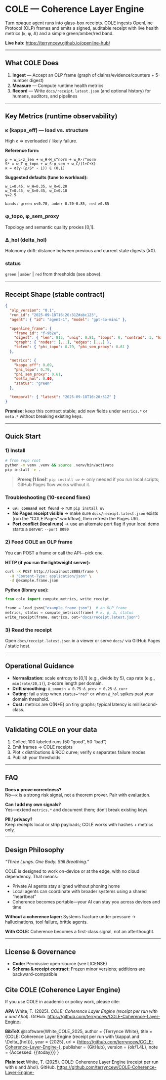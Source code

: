# COLE — Coherence Layer Engine

Turn opaque agent runs into glass-box receipts. COLE ingests OpenLine Protocol (OLP) frames and emits a signed, auditable receipt with live health metrics (κ, φ, Δ) and a simple green/amber/red band.

**Live hub:** <https://terryncew.github.io/openline-hub/>

-----

## What COLE Does

1. **Ingest** — Accept an OLP frame (graph of claims/evidence/counters + 5-number digest)
1. **Measure** — Compute runtime health metrics
1. **Record** — Write `docs/receipt.latest.json` (and optional history) for humans, auditors, and pipelines

-----

## Key Metrics (runtime observability)

### κ (kappa_eff) — load vs. structure

High κ ⇒ overloaded / likely failure.

**Reference form:**

```
ρ = w_L·z_len + w_H·H_s^norm + w_R·r^norm
S* = w_T·φ_topo + w_S·φ_sem + w_C/(1+C+X)
κ = σ(γ·(ρ/S* - 1)) ∈ (0,1)
```

**Suggested defaults (tune to workload):**

```
w_L=0.45, w_H=0.35, w_R=0.20
w_T=0.45, w_S=0.45, w_C=0.10
γ=2.5

bands: green κ<0.70, amber 0.70–0.85, red ≥0.85
```

### φ_topo, φ_sem_proxy

Topology and semantic quality proxies [0,1].

### Δ_hol (delta_hol)

Holonomy drift: distance between previous and current state digests (≥0).

### status

`green` | `amber` | `red` from thresholds (see above).

-----

## Receipt Shape (stable contract)

```json
{
  "olp_version": "0.1",
  "run_id": "2025-09-18T16:20:31Z#abc123",
  "agent": { "id": "agent-1", "model": "gpt-4o-mini" },

  "openline_frame": {
    "frame_id": "f-9b2e",
    "digest": { "len": 812, "uniq": 0.81, "loops": 0, "contrad": 1, "hash": "…"},
    "graph": { "nodes": [...], "edges": [...] },
    "telem": { "phi_topo": 0.79, "phi_sem_proxy": 0.61 }
  },

  "metrics": {
    "kappa_eff": 0.69,
    "phi_topo": 0.79,
    "phi_sem_proxy": 0.61,
    "delta_hol": 0.00,
    "status": "green"
  },

  "temporal": { "latest": "2025-09-18T16:20:31Z" }
}
```

**Promise:** keep this contract stable; add new fields under `metrics.*` or `meta.*` without breaking existing keys.

-----

## Quick Start

### 1) Install

```bash
# from repo root
python -m venv .venv && source .venv/bin/activate
pip install -e .
```
> **Prereq (1 line):** `pip install uv`  ← only needed if you run local scripts; GitHub Pages flow works without it.

### Troubleshooting (10-second fixes)
- **`uv: command not found`** → run `pip install uv`
- **No Pages receipt visible** → make sure `docs/receipt.latest.json` exists (run the “COLE Pages” workflow), then refresh the Pages URL.
- **Port conflict (local runs)** → use an alternate port flag if your local demo starts a server: `--port 8090`

### 2) Feed COLE an OLP frame

You can POST a frame or call the API—pick one.

**HTTP (if you run the lightweight server):**

```bash
curl -X POST http://localhost:8088/frame \
  -H "Content-Type: application/json" \
  -d @example.frame.json
```

**Python (library use):**

```python
from cole import compute_metrics, write_receipt

frame = load_json("example.frame.json")  # an OLP frame
metrics, status = compute_metrics(frame) # κ, φ, Δ, status
write_receipt(frame, metrics, out="docs/receipt.latest.json")
```

### 3) Read the receipt

Open `docs/receipt.latest.json` in a viewer or serve `docs/` via GitHub Pages / static host.

-----

## Operational Guidance

- **Normalization:** scale entropy to [0,1] (e.g., divide by 5), cap rate (e.g., `min(rate/20,1)`), z-score length per domain.
- **Drift smoothing:** `Δ_smooth = 0.75·Δ_prev + 0.25·Δ_curr`
- **Gating:** fail a step when `status="red"` or when `Δ_hol` spikes past your domain threshold.
- **Cost:** metrics are O(N+E) on tiny graphs; typical latency is millisecond-class.

-----

## Validating COLE on your data

1. Collect 100 labeled runs (50 “good”, 50 “bad”)
1. Emit frames → COLE receipts
1. Plot κ distributions & ROC curve; verify κ separates failure modes
1. Publish your thresholds

-----

## FAQ

**Does κ prove correctness?**  
No—κ is a strong risk signal, not a theorem prover. Pair with evaluation.

**Can I add my own signals?**  
Yes—extend `metrics.*` and document them; don’t break existing keys.

**PII / privacy?**  
Keep receipts local or strip payloads; COLE works with hashes + metrics only.

-----

## Design Philosophy

*“Three Lungs. One Body. Still Breathing.”*

COLE is designed to work on-device or at the edge, with no cloud dependency. That means:

- Private AI agents stay aligned without phoning home
- Local agents can coordinate with broader systems using a shared “heartbeat”
- Coherence becomes portable—your AI can stay you across devices and time

**Without a coherence layer:** Systems fracture under pressure → hallucinations, tool failure, brittle agents.

**With COLE:** Coherence becomes a first-class signal, not an afterthought.

-----

## License & Governance

- **Code:** Permissive open-source (see LICENSE)
- **Schema & receipt contract:** Frozen minor versions; additions are backward-compatible

## Cite COLE (Coherence Layer Engine)

If you use COLE in academic or policy work, please cite:

**APA**
White, T. (2025). *COLE: Coherence Layer Engine (receipt per run with κ and Δhol)*. GitHub. https://github.com/terryncew/COLE-Coherence-Layer-Engine-

**BibTeX**
@software{White_COLE_2025,
  author       = {Terrynce White},
  title        = {COLE: Coherence Layer Engine (receipt per run with \kappa\ and \Delta_{hol})},
  year         = {2025},
  url          = {https://github.com/terryncew/COLE-Coherence-Layer-Engine-},
  publisher    = {GitHub},
  version      = {olr/1.4L},
  note         = {Accessed: {{\today}}}
}

**Plain text**
White, T. (2025). COLE: Coherence Layer Engine (receipt per run with κ and Δhol). GitHub. https://github.com/terryncew/COLE-Coherence-Layer-Engine-
